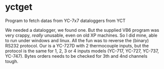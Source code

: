 # yctget
Program to fetch datas from YC-7x7 dataloggers from YCT 

We needed a datalogger, we found one. But the supplied VB6 program was very crappy, _really_ unusable, even on old XP machines. So I did mine, able to run under windows and linux. All the fun was to reverse the (binary) RS232 protocol. Our is a YC-727D with 2 thermocouple inputs, but the protocol is the same for 1, 2, 3 or 4 inputs models (YC-717, YC-727, YC-737, YC-747). Bytes orders needs to be checked for 3th and 4nd channels tough.
